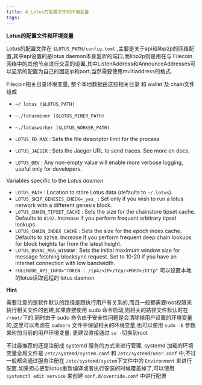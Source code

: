 ```yaml
---
title: 4_Lotus的配置文件和环境变量
tags: 
---
```


**Lotus的配置文件和环境变量**

Lotus的配置文件在 `$LOTUS_PATH/config.toml` ,主要是关于api和libp2p的网络配置,其中api设置的是lotus daemon本身监听的端口,而libp2p则是用在与 Filecoin 网络中的其他节点进行交互的设置,其中ListenAddress和AnnounceAddresses可以显示的配置为自己的固定ip和port,当然需要使用multiaddress的格式.

Filecoin相关目录环境变量, 整个本地数据由这些相关目录 和 wallet 及 chain文件组成

* `~/.lotus ($LOTUS_PATH)`
* `~./lotusminer ($LOTUS_MINER_PATH)`
* `~./lotusworker ($LOTUS_WORKER_PATH)`

* `LOTUS_FD_MAX` : Sets the file descriptor limit for the process
* `LOTUS_JAEGER` : Sets the Jaeger URL to send traces. See more on docs.
* `LOTUS_DEV` : Any non-empty value will enable more verbose logging, useful only for developers.

Variables specific to the _Lotus daemon_ 

* `LOTUS_PATH` : Location to store Lotus data (defaults to `~/.lotus`).
* `LOTUS_SKIP_GENESIS_CHECK=_yes_` : Set only if you wish to run a lotus network with a different genesis block.
* `LOTUS_CHAIN_TIPSET_CACHE` : Sets the size for the chainstore tipset cache. Defaults to `8192`. Increase if you perform frequent arbitrary tipset lookups.
* `LOTUS_CHAIN_INDEX_CACHE` : Sets the size for the epoch index cache. Defaults to `32768`. Increase if you perform frequent deep chain lookups for block heights far from the latest height.
* `LOTUS_BSYNC_MSG_WINDOW` : Sets the initial maximum window size for message fetching blocksync request. Set to 10-20 if you have an internet connection with low bandwidth.
* `FULLNODE_API_INFO="TOKEN : /ip4/<IP>/tcp/<PORT>/http"` 可以设置本地的lotus读取远程的 lotus daemon

**Hint**

需要注意的是软件默认的路径是跟执行用户有关系的,而且一般都需要root权限来执行相关文件的创建,如果直接使用 sudo 命令启动,则相关的路径文件默认时在 `/root/`下的.同时由于 sudo 命令由于安全性问题是会清除掉用户设置的环境变量的,这里可以考虑在 `sudoers` 文件中保留相关的环境变量,也可以使用 `sudo -E` 参数来附加当前的用户环境变量. 更建议直接通过 `su -`切换到root

不过最推荐的还是注册成 systemd 服务的方式来进行管理, systemd 加载的环境变量全局文件是 `/etc/systemd/system.conf` 和 `/etc/systemd/user.conf` 中,不过一般都会通过服务注册在 `/etc/systemd/system`下文件中的 `Environment` 来进行配置.如果担心更新lotus重新编译或者执行安装的时候覆盖掉了,可以使用 `systemctl edit service` 来创建 `conf.d/override.conf` 中进行配置